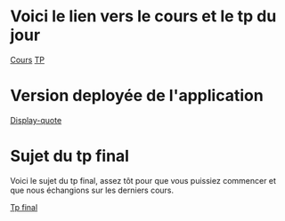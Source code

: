 # Voici le lien vers le cours et le tp du jour


[Cours](https://docs.google.com/presentation/d/e/2PACX-1vRRt-DvK5lBBYYozDOQG2QWtz5d7E276MIf03P90bJTtpediMgrnDRXoRYIX7t7-ISDrm9eMT8-_bpS/pub?start=false&loop=false&delayms=3000)
[TP](https://docs.google.com/document/d/e/2PACX-1vRyiy0EztOKUA0XBRg4jarraat7_q2JyQoY8HTEHGhKnQ5UVklYC7p6ZXfULP1oKhJokTbPfbTwwmZn/pub)

# Version deployée de l'application

[Display-quote](https://display-quote.herokuapp.com/main)

# Sujet du tp final

Voici le sujet du tp final, assez tôt pour que vous puissiez commencer et que nous échangions sur les derniers cours.

[Tp final](https://docs.google.com/document/d/e/2PACX-1vQf8xjLLA6k1AYByIrpM3SGUa4uxnBtOMvfD_ubLmBObNq2sC3cb3zmODAqOC-ClOvZaEwNYUe-UPmK/pub)